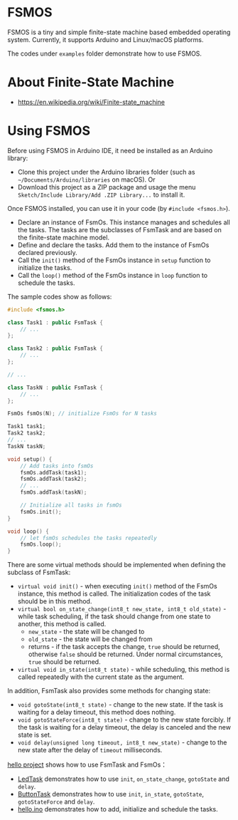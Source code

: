 # FSMOS

FSMOS is a tiny and simple finite-state machine based embedded operating
system. Currently, it supports Arduino and Linux/macOS platforms.

The codes under `examples` folder demonstrate how to use FSMOS.

# About Finite-State Machine

* https://en.wikipedia.org/wiki/Finite-state_machine

# Using FSMOS

Before using FSMOS in Arduino IDE, it need be installed as an Arduino library:

* Clone this project under the Arduino libraries folder (such as
  `~/Documents/Arduino/libraries` on macOS). Or
* Download this project as a ZIP package and usage the menu `Sketch/Include
  Library/Add .ZIP Library...` to install it.

Once FSMOS installed, you can use it in your code (by `#include <fsmos.h>`).

* Declare an instance of FsmOs. This instance manages and schedules all the
  tasks. The tasks are the subclasses of FsmTask and are based on the
  finite-state machine model.
* Define and declare the tasks. Add them to the instance of FsmOs declared
  previously.
* Call the `init()` method of the FsmOs instance in `setup` function to
  initialize the tasks.
* Call the `loop()` method of the FsmOs instance in `loop` function to schedule
  the tasks.

The sample codes show as follows:

```c++
#include <fsmos.h>

class Task1 : public FsmTask {
    // ...
};

class Task2 : public FsmTask {
    // ...
};

// ...

class TaskN : public FsmTask {
    // ...
};

FsmOs fsmOs(N); // initialize FsmOs for N tasks

Task1 task1;
Task2 task2;
// ...
TaskN taskN;

void setup() {
    // Add tasks into fsmOs
    fsmOs.addTask(task1);
    fsmOs.addTask(task2);
    // ...
    fsmOs.addTask(taskN);

    // Initialize all tasks in fsmOs
    fsmOs.init();
}

void loop() {
    // let fsmOs schedules the tasks repeatedly
    fsmOs.loop();
}
```

There are some virtual methods should be implemented when defining the subclass
of FsmTask:

* `virtual void init()` - when executing `init()` method of the FsmOs instance,
  this method is called. The initialization codes of the task should be in this
  method.
* `virtual bool on_state_change(int8_t new_state, int8_t old_state)` - while task
  scheduling, if the task should change from one state to another, this method
  is called.
  * `new_state` - the state will be changed to
  * `old_state` - the state will be changed from
  * returns - if the task accepts the change, `true` should be returned,
    otherwise `false` should be returned. Under normal circumstances, `true`
    should be returned.
* `virtual void in_state(int8_t state)` - while scheduling, this method is called
  repeatedly with the current state as the argument.

In addition, FsmTask also provides some methods for changing state:

* `void gotoState(int8_t state)` - change to the new state. If the task is
  waiting for a delay timeout, this method does nothing.
* `void gotoStateForce(int8_t state)` - change to the new state forcibly. If the
  task is waiting for a delay timeout, the delay is canceled and the new
  state is set.
* `void delay(unsigned long timeout, int8_t new_state)` - change to the new state
  after the delay of `timeout` milliseconds.

[hello project](https://github.com/qiwenmin/fsmos/tree/master/examples/hello)
shows how to use FsmTask and FsmOs：

* [LedTask](https://github.com/qiwenmin/fsmos/blob/master/examples/hello/led.h)
  demonstrates how to use `init`, `on_state_change`, `gotoState` and `delay`.
* [ButtonTask](https://github.com/qiwenmin/fsmos/blob/master/examples/hello/button.h)
  demonstrates how to use `init`, `in_state`, `gotoState`, `gotoStateForce` and
  `delay`.
* [hello.ino](https://github.com/qiwenmin/fsmos/blob/master/examples/hello/hello.ino)
  demonstrates how to add, initialize and schedule the tasks.
